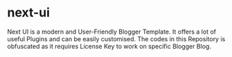 # next-ui
Next UI is a modern and User-Friendly Blogger Template. It offers a lot of useful Plugins and can be easily customised. The codes in this Repository is obfuscated as it requires License Key to work on specific Blogger Blog.

